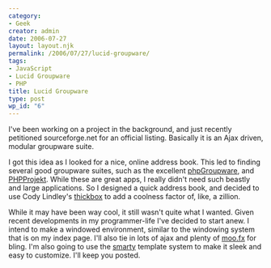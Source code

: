 ```yaml
---
category:
- Geek
creator: admin
date: 2006-07-27
layout: layout.njk
permalink: /2006/07/27/lucid-groupware/
tags:
- JavaScript
- Lucid Groupware
- PHP
title: Lucid Groupware
type: post
wp_id: "6"
---
```

I've been working on a project in the background, and just recently petitioned sourceforge.net for an official listing. Basically it is an Ajax driven, modular groupware suite.

I got this idea as I looked for a nice, online address book.  This led to finding several good groupware suites, such as the excellent [phpGroupware](http://www.phpgroupware.org/), and [PHPProjekt](http://www.phprojekt.com/). While these are great apps, I really didn't need such beastly and large applications.  So I designed a quick address book, and decided to use Cody Lindley's [thickbox](http://codylindley.com/Javascript/257/thickbox-one-box-to-rule-them-all) to add a coolness factor of, like, a zillion.

While it may have been way cool, it still wasn't quite what I wanted.  Given recent developments in my programmer-life I've decided to start anew.  I intend to make a windowed environment, similar to the windowing system that is on my index page.  I'll also tie in lots of ajax and plenty of [moo.fx](http://moofx.mad4milk.net/) for bling. I'm also going to use the [smarty](http://smarty.php.net/) template system to make it sleek and easy to customize.  I'll keep you posted.
